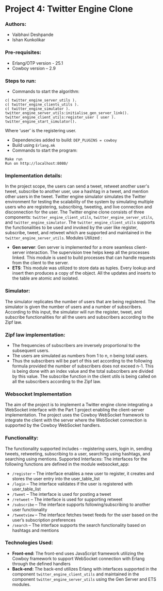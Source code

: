 # Project 4: Twitter Engine Clone

### Authors:
* Vaibhavi Deshpande
* Ishan Kunkolikar
### Pre-requisites:
* Erlang/OTP version - 25.1
* Cowboy version – 2.9
### Steps to run:
* Commands to start the algorithm:
``` 
c( twitter_engine_server_utils ).
c( twitter_engine_clients_utils ).
c( twitter_engine_simulator ).
twitter_engine_server_utils:initialise_gen_server_link().
twitter_engine_client_utils:register_user ( user ).
twitter_engine_start_simulator().
```
Where ‘user’ is the registering user.

* Dependencies added to build: `DEP_PLUGINS = cowboy`
* Build using `Erlang.mk`
* Commands to start the program:
``` 
Make run
Run on http://localhost:8080/
``` 

### Implementation details:
In the project scope, the users can send a tweet, retweet another user's tweet, subscribe to another user, use a hashtag in a tweet, and mention other users in the tweet. Twitter engine simulator simulates the Twitter environment for testing the scalability of the system by simulating multiple users who are registering, subscribing, tweeting, and live connection and disconnection for the user. The Twitter engine clone consists of three components: `twitter_engine_client_utils`, `twitter_engine_server_utils`, and `twitter_engine_simulator`. The `twitter_engine_client_utils` supports the functionalities to be used and invoked by the user like register, subscribe, tweet, and retweet which are supported and maintained in the `twitter_engine_server_utils`.
Modules Utilized :
* **Gen server**: Gen server is implemented for a more seamless client-server interaction. The supervision tree helps keep all the processes linked. This module is used to build processes that can handle requests from the client to the server.
* **ETS**: This module was utilized to store data as tuples. Every lookup and insert then produces a copy of the object. All the updates and inserts to the table are atomic and isolated.
### Simulator:
The simulator replicates the number of users that are being registered. The simulator is given the number of users and a number of subscribers. According to this input, the simulator will run the register, tweet, and subscribe functionalities for all the users and subscribers according to the Zipf law.
### **Zipf law implementation:**
* The frequencies of subscribers are inversely proportional to the subsequent users.
* The users are simulated as numbers from 1 to n, n being total users.
* Thus the subscribers will be part of this set according to the following formula provided the
number of subscribers does not exceed n-1.
This is being done with an index value and the total subscribers are divided by this value. The subscribe function in the client utils is being called on all the subscribers according to the Zipf law.
### Websocket Implementation
The aim of the project is to implement a Twitter engine clone integrating a WebSocket interface with the Part 1 project enabling the client-server implementation. The project uses the Cowboy WebSocket framework to integrate the client with the server where the WebSocket connection is supported by the Cowboy WebSocket handlers.
### Functionality:
The functionality supported includes – registering users, login in, sending tweets, retweeting, subscribing to a user, searching using hashtags, and searching using mentions.
Supported Interfaces:
The interfaces for the following functions are defined in the module websocket_app:
* `/register` – The interface enables a new user to register, it creates and stores the user
entry into the user_table_list
* `/login` – The interface validates if the user is registered with user_table_list
* `/tweet` – The interface is used for posting a tweet
* `/retweet` – The interface is used for supporting retweet
* `/subscribe` – The interface supports following/subscribing to another user functionality
* `/tweetview` – The interface fetches tweet feeds for the user based on the user’s
subscription preferences
* `/search` – The interface supports the search functionality based on hashtags and mentions

### Technologies Used:
* **Front-end:** The front-end uses JavaScript framework utilizing the Cowboy framework to support WebSocket connection with Erlang through the defined handlers
* **Back-end:** The back-end utilizes Erlang with interfaces supported in the component `twitter_engine_client_utils` and maintained in the component `twitter_engine_server_utils` using the Gen Server and ETS modules.
